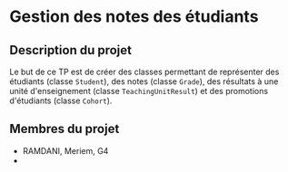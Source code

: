 # Gestion des notes des étudiants

## Description du projet

Le but de ce TP est de créer des classes permettant de représenter des étudiants (classe `Student`), des notes (classe `Grade`), des résultats à une unité d'enseignement (classe `TeachingUnitResult`) et des promotions d'étudiants (classe `Cohort`).

## Membres du projet

- RAMDANI, Meriem, G4
- 
